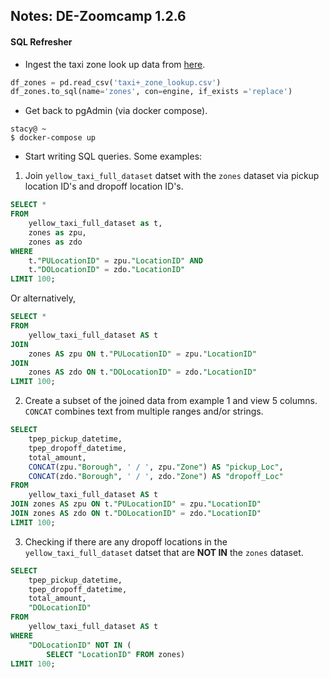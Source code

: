 ## Notes: DE-Zoomcamp 1.2.6

#### SQL Refresher

- Ingest the taxi zone look up data from [here](https://www1.nyc.gov/site/tlc/about/tlc-trip-record-data.page).

```python
df_zones = pd.read_csv('taxi+_zone_lookup.csv') 
df_zones.to_sql(name='zones', con=engine, if_exists ='replace')
```

- Get back to pgAdmin (via docker compose).

```console
stacy@ ~
$ docker-compose up
```
- Start writing SQL queries. Some examples:

1. Join `yellow_taxi_full_dataset` datset with the `zones` dataset via pickup location ID's and dropoff location ID's.

```SQL
SELECT *
FROM
	yellow_taxi_full_dataset as t,
	zones as zpu,
	zones as zdo
WHERE
	t."PULocationID" = zpu."LocationID" AND
	t."DOLocationID" = zdo."LocationID"
LIMIT 100;
```
Or alternatively,

```SQL
SELECT *
FROM
	yellow_taxi_full_dataset AS t
JOIN
	zones AS zpu ON t."PULocationID" = zpu."LocationID"
JOIN
	zones AS zdo ON t."DOLocationID" = zdo."LocationID"
LIMIT 100;
```

2. Create a subset of the joined data from example 1 and view 5 columns. `CONCAT` combines text from multiple ranges and/or strings.

```SQL
SELECT 
	tpep_pickup_datetime,
	tpep_dropoff_datetime,
	total_amount,
	CONCAT(zpu."Borough", ' / ', zpu."Zone") AS "pickup_Loc",
	CONCAT(zdo."Borough", ' / ', zdo."Zone") AS "dropoff_Loc"
FROM
	yellow_taxi_full_dataset AS t 
JOIN zones AS zpu ON t."PULocationID" = zpu."LocationID"
JOIN zones AS zdo ON t."DOLocationID" = zdo."LocationID"
LIMIT 100;
```

3. Checking if there are any dropoff locations in the `yellow_taxi_full_dataset` datset that are **NOT IN** the `zones` dataset.

```SQL
SELECT 
	tpep_pickup_datetime,
	tpep_dropoff_datetime,
	total_amount,
	"DOLocationID"
FROM
	yellow_taxi_full_dataset AS t 
WHERE
	"DOLocationID" NOT IN (
		SELECT "LocationID" FROM zones)
LIMIT 100;
```
